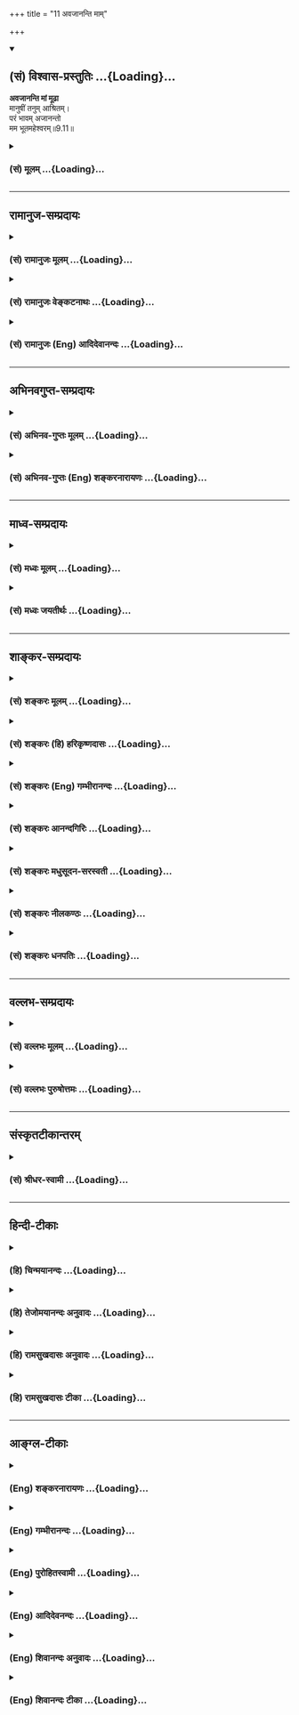 +++
title = "11 अवजानन्ति माम्"

+++
<div class="js_include" newlevelforh1="2" title="(सं) विश्वास-प्रस्तुतिः" unfilled url="/mahAbhAratam/shlokashaH/06-bhIShma-parva/03-bhagavad-gItA-parva/saMskRtam/vishvAsa-prastutiH/09_rAja-vidyA-rAja-guhy/11_avajAnanti_mAm.md">
<details open><summary><h2>(सं) विश्वास-प्रस्तुतिः ...{Loading}...</h2></summary>

**अवजानन्ति मां मूढा**  
मानुषीं तनुम् आश्रितम्।  
परं भावम् अजानन्तो  
मम भूतमहेश्वरम्॥9.11॥
</details>
</div>
<div class="js_include collapsed" newlevelforh1="3" title="(सं) मूलम्" unfilled url="/mahAbhAratam/shlokashaH/06-bhIShma-parva/03-bhagavad-gItA-parva/saMskRtam/mUlam/09_rAja-vidyA-rAja-guhy/11_avajAnanti_mAm.md">
<details><summary><h3>(सं) मूलम् ...{Loading}...</h3></summary>

अवजानन्ति मां मूढा मानुषीं तनुमाश्रितम्।  
परं भावमजानन्तो मम भूतमहेश्वरम्।।9.11।।
</details>
</div>


_________________
## रामानुज-सम्प्रदायः
<div class="js_include collapsed" newlevelforh1="3" title="(सं) रामानुजः मूलम्" unfilled url="/mahAbhAratam/shlokashaH/06-bhIShma-parva/03-bhagavad-gItA-parva/saMskRtam/rAmAnujaH/mUlam/09_rAja-vidyA-rAja-guhy/11_avajAnanti_mAm.md">
<details><summary><h3>(सं) रामानुजः मूलम् ...{Loading}...</h3></summary>

।।9.11।। एवं **मां भूतमहेश्वरं** सर्वज्ञं सत्यसंकल्पं निखिलजगदेककारणं
परमकारुणिकतया सर्वसमाश्रयणीयत्वाय **मानुषीं तनुम् आश्रितं** स्वकृतैः
पापकर्मभिः **मूढा अवजानन्ति** -- प्राकृतमनुष्यसमं
मन्यन्ते।**भूतमहेश्वरस्य** मम
अपारकारुण्यौदार्यसौशील्यवात्सल्यादिनिबन्धनं मनुष्यत्वसमाश्रयणलक्षणम् इमं
**परं भावम् अजानन्तो** मनुष्यत्वसमाश्रयणमात्रेण माम् इतरसजातीयं मत्वा
तिरस्कुर्वन्ति इत्यर्थः।

</details>
</div>
<div class="js_include collapsed" newlevelforh1="3" title="(सं) रामानुजः वेङ्कटनाथः" unfilled url="/mahAbhAratam/shlokashaH/06-bhIShma-parva/03-bhagavad-gItA-parva/saMskRtam/rAmAnujaH/venkaTanAthaH/09_rAja-vidyA-rAja-guhy/11_avajAnanti_mAm.md">
<details><summary><h3>(सं) रामानुजः वेङ्कटनाथः ...{Loading}...</h3></summary>

  
  
।।9.11।। महात्मनां विशेषं वक्तुं मूढानां स्वभाव उच्यतेअवजानन्ति इति
श्लोकद्वयेन। प्रकृतसङ्गत्यर्थमेवंशब्दः। भूतमहेश्वरम् इत्यस्य
भावविशेषणत्वायोगाव्यवहितेनापिमाम् इत्यनेनान्वयः।
भूतमहेश्वरादिशब्देनाभिप्रेतप्रदर्शनंसर्वज्ञमित्यादि। मानुषीं
मनुष्यसम्बन्धिनीम् मनुष्यसजातीयसन्निवेशवतीमित्यर्थः। यथा
हिरण्मयमृण्मयघटयोर्द्रव्यवैजात्येऽपि संस्थानसाम्यं; तद्वदत्रापि। इदं च
मत्स्यादितन्वाश्रयणस्याप्युपलक्षणम्। मौढ्यस्यापीश्वराधीनत्वेन
तद्दोषव्युदासायस्वकृतैः पापकर्मभिरित्युक्तम्। अवज्ञाकारणं
दर्शयतिप्राकृतेति। परं भावमजानन्तः इत्यनेन भ्रमहेतोर्भेदाग्रहस्य
कथनम्मानुषीं तनुमाश्रितम् इति तु सादृश्यस्य ताभ्यां
प्राकृतमनुष्यसजातीयताभ्रमः ततश्च यथाकथञ्चित्प्रतीयमानोत्कर्षापह्नवेन
निकर्षापादानरूपावज्ञा तदेतदखिलं
विशदयतिभूतमहेश्वरस्येति। मनुष्यत्वसमाश्रयणलक्षणमिति अजहत्स्वस्वभावस्य
अनितरसाधारणमेवंविधमनुष्यत्वाश्रयणमपि वस्तुतः परत्वानुप्रविष्टमिति
भावः।  
  

</details>
</div>
<div class="js_include collapsed" newlevelforh1="3" title="(सं) रामानुजः (Eng) आदिदेवानन्दः" unfilled url="/mahAbhAratam/shlokashaH/06-bhIShma-parva/03-bhagavad-gItA-parva/saMskRtam/rAmAnujaH/english/AdidevAnandaH/09_rAja-vidyA-rAja-guhy/11_avajAnanti_mAm.md">
<details><summary><h3>(सं) रामानुजः (Eng) आदिदेवानन्दः ...{Loading}...</h3></summary>

9.11 Because of their evil actions (Karmas), fools disregard Me - the great Lord of all beings, the Omniscient, whose resolves are true, who is the sole cause of the entire universe, and who has taken the human body out of great compassion so that I might become the refuge of all.
They consider Me to be a man like themselves. The meaning is that they disregard Me, not knowing My higher nature which is an abode of compassion, generosity, condescension and parental solicitude. This nature of mine is the cause of My resorting to the human shape. But without understanding this, the ignorant consider Me as of the same nature as others, because I have assumed the human form.

</details>
</div>


_________________
## अभिनवगुप्त-सम्प्रदायः
<div class="js_include collapsed" newlevelforh1="3" title="(सं) अभिनव-गुप्तः मूलम्" unfilled url="/mahAbhAratam/shlokashaH/06-bhIShma-parva/03-bhagavad-gItA-parva/saMskRtam/abhinava-guptaH/mUlam/09_rAja-vidyA-rAja-guhy/11_avajAnanti_mAm.md">
<details><summary><h3>(सं) अभिनव-गुप्तः मूलम् ...{Loading}...</h3></summary>

।।9.11।। अवजानन्तीति। सोऽहं सर्वजनान्तःशायी +++(S omits सर्व -- ;N omit --
जन -- )+++ ; सर्वस्यात्मरूपतया +++(S;K -- त्मपररू -- )+++ अवज्ञास्पदम् यत्
मानुषादिचतुर्दशविध +++(omits -- विध -- )+++ सर्गव्यतिरिक्त ईश्वरो नोपलभ्यते;
स कथमस्ति इति।

</details>
</div>
<div class="js_include collapsed" newlevelforh1="3" title="(सं) अभिनव-गुप्तः (Eng) शङ्करनारायणः" unfilled url="/mahAbhAratam/shlokashaH/06-bhIShma-parva/03-bhagavad-gItA-parva/saMskRtam/abhinava-guptaH/english/shankaranArAyaNaH/09_rAja-vidyA-rAja-guhy/11_avajAnanti_mAm.md">
<details><summary><h3>(सं) अभिनव-गुप्तः (Eng) शङ्करनारायणः ...{Loading}...</h3></summary>

9.11 Avajananti etc. I am reclining within all that is born Being the
Self of all, I become the object of disrespect. For, \[they raise the
estion\] : 'Apart from the fourteen types of creation, like man etc., no
Lord is found; hence how can He exist ;'

</details>
</div>


_________________
## माध्व-सम्प्रदायः
<div class="js_include collapsed" newlevelforh1="3" title="(सं) मध्वः मूलम्" unfilled url="/mahAbhAratam/shlokashaH/06-bhIShma-parva/03-bhagavad-gItA-parva/saMskRtam/madhvaH/mUlam/09_rAja-vidyA-rAja-guhy/11_avajAnanti_mAm.md">
<details><summary><h3>(सं) मध्वः मूलम् ...{Loading}...</h3></summary>

।।9.11।। तर्हि केचित्कथं त्वामवजानन्ति का च तेषां गतिः इत्यत आह --
अवजानन्तीत्यादिना। मानुषीं तनुं; मूढानां मानुषवत्प्रतीतां तनुं; न तु
मनुष्यरूपाम्। उक्तं च मोक्षधर्मेयत्किञ्चिदिह लोकेऽस्मिन्देहबद्धं
विशाम्पते। सर्वं पञ्चभिराविष्टं भूतैरीश्वरबुद्धिजैः। ईश्वरो हि
जगत्स्रष्टा प्रभुर्नारायणो विराट्। भूतान्तरात्मा वग्दः सगुणो निर्गुणोऽपि
च। भूतप्रलयमव्यक्तं शुश्रूषु(शुणुष्व) -- र्नृपसत्तम \[म.भा.12।347।1113\]
इति। अवतारप्रसङ्गे चैतदुक्तम्। अतो नावताराः पृथक्
शङ्क्याः। रूपाण्यनेकान्यसृजत्प्रादुर्भावभवाय सः। वाराहं नारसिंहं च वामनं
मानुषं तथा \[म.भा.12।349।37\] इति। तत्रैव प्रथमसर्गकाल
एवावताररूपविभक्त्युक्तेः। अतो न तेषां मानुषत्वादिर्विना भ्रान्तिम्। भूतं
महदीश्वरं चेति भूतमहेश्वरम्। तथा हि (सामवेदे) बाभ्रव्यशाखायाम् --
अनाद्यनन्तं परिपूर्णरूपमीशं वराणामपि देववीर्यम् इति। अस्य महतो भूतस्य
निश्श्वसितम् \[बृ.उ.2।4।10\] इति च। ब्रह्मपुरोहित ब्रह्मकायिक राजिक
महाराजिकं -- इति च मोक्षधर्मे \[म.भा.12।338नाम4043\]।

</details>
</div>
<div class="js_include collapsed" newlevelforh1="3" title="(सं) मध्वः जयतीर्थः" unfilled url="/mahAbhAratam/shlokashaH/06-bhIShma-parva/03-bhagavad-gItA-parva/saMskRtam/madhvaH/jayatIrthaH/09_rAja-vidyA-rAja-guhy/11_avajAnanti_mAm.md">
<details><summary><h3>(सं) मध्वः जयतीर्थः ...{Loading}...</h3></summary>

।।9.11।। उत्तरवाक्यस्य सङ्गत्यप्रतीतेस्तामाह -- **तर्ही**ति। यदि त्वमेव
जगतः सृष्टिस्थितिसंहाराणां कर्ता; कैश्चिदवज्ञानात् तेषां
चानर्थाभावादुक्तमसदिति शङ्काभिप्रायः। मानुषीं तनुमाश्रितं
इत्येतदन्यथाप्रतीतिनिरासाय व्याचष्टे -- **मानुषीमि**ति। भ्रान्त्यनुवाद
एवायमिति भावः। कुतो न इत्यत आह -- **उक्तं चेति**। चो हेतौ। शरीराणि हि
भौतिकानि भवन्ति। भूतानि चेश्वरस्य बुद्धिजानि; तत्कथं तानि
बध्नीत्युरित्यर्थः। अत्रैवईश्वरो हि इत्यादिनाऽन्ये हेतवोऽभिधीयन्ते।
विराट् नित्याभिव्यक्तरूपः। वरदो मोक्षप्रदः। सगुणः
स्वातन्त्र्यादिगुणवान्। भूतानि प्रलीयन्ते यस्मिंस्तदव्यक्तम्; तदभिमानिनी
देवता तस्य शुश्रूषुः। लिङ्गव्यत्ययश्छान्दसः। अस्त्वेतन्मूलरूपविषयम्;
अवतारस्य तु कृष्णस्य मानुषत्वं भवत्वित्यत आह --
**अवतारे**ति। यत्तद्ददृशिवान् ब्रह्मा रूपं हयशिरोधरम् \[म.भा.12। \] इति
ह्वयग्रीवावतारप्रसङ्गे। अस्तु हयग्रीवस्यैवम्। कृष्णस्तु मानुषशरीर एव किं
न स्यात् इति चेत्; न युक्तिसाम्यात् विशेषप्रमाणाच्चेत्याह --
**रूपाणी**ति। असृजद्व्यभजत्। प्रादुर्भावभवायोत्तरत्र। स नारायणः। मानुषं
कृष्णादिकम्। तत्रैव मोक्षधर्म एव; प्रथमसर्गकाल एव;
मानुषादिजात्युत्पत्तेः प्रागेवेत्यर्थः। उपसंहरति -- **अत** इति।
तेषामवताराणाम्। उत्तरपदविरोधश्चान्यथेति भावेन तद्व्याचष्टे --
**भूतमि**ति। भूतं सर्वदा विद्यमानमिति कालानन्त्यमाचष्टे -- महदिति
देशानन्त्यम्; ईश्वरमिति गुणानन्त्यम्। भावं याथार्थ्यमिति
व्याख्यानपेक्षया नपुंसकम्। अत्र श्रुतिं पठति, -- **तथा ही**ति। ईशं
वराणामितीश्वरम्। षष्ठ्याः परनिपातः। देवाः वीर्यं पुत्रा यस्यासौ
तथोक्तः। महतो भूतस्य इति देशकालानन्त्यमुच्यते। वराणां देवानामीशत्वे
ब्रह्मेति मोक्षधर्मवाक्यं प्रमाणं पुरोहितादिदेवनिकायास्त्वदधीना
इत्यर्थः। ब्रह्मेति द्विरुक्तिरादरार्था।

</details>
</div>


_________________
## शाङ्कर-सम्प्रदायः
<div class="js_include collapsed" newlevelforh1="3" title="(सं) शङ्करः मूलम्" unfilled url="/mahAbhAratam/shlokashaH/06-bhIShma-parva/03-bhagavad-gItA-parva/saMskRtam/shankaraH/mUlam/09_rAja-vidyA-rAja-guhy/11_avajAnanti_mAm.md">
<details><summary><h3>(सं) शङ्करः मूलम् ...{Loading}...</h3></summary>

।।9.11।। --,**अवजानन्ति** अवज्ञां परिभवं कुर्वन्ति **मां मूढाः**
अविवेकिनः **मानुषीं** मनुष्यसंबन्धिनीं **तनुं** देहम् **आश्रितम्;**
मनुष्यदेहेन व्यवहरन्तमित्येतत्; **परं** प्रकृष्टं **भावं**
परमात्मतत्त्वम् आकाशकल्पम् आकाशादपि अन्तरतमम् **अजानन्तो मम
भूतमहेश्वरं** सर्वभूतानां महान्तम् ईश्वरं स्वात्मानम्। ततश्च तस्य मम
अवज्ञानभावनेन आहताः ते वराकाः।। कथम् --,

</details>
</div>
<div class="js_include collapsed" newlevelforh1="3" title="(सं) शङ्करः (हि) हरिकृष्णदासः" unfilled url="/mahAbhAratam/shlokashaH/06-bhIShma-parva/03-bhagavad-gItA-parva/saMskRtam/shankaraH/hindI/harikRShNadAsaH/09_rAja-vidyA-rAja-guhy/11_avajAnanti_mAm.md">
<details><summary><h3>(सं) शङ्करः (हि) हरिकृष्णदासः ...{Loading}...</h3></summary>

।।9.11।। इस प्रकार मैं यद्यपि नित्यशुद्धबुद्धमुक्तस्वभाव तथा सभी
प्राणियोंका आत्मा हूँ तो भी --, मूढ़ -- अविवेकी लोग मेरे सर्व लोकोंके
महान् ईश्वररूप परमभावको अर्थात् सबका अपना आत्मारूप मैं परमात्मा सब
प्राणियोंका महान् ईश्वर हूँ एवं आकाशकी भाँति बल्कि आकाशकी अपेक्षा भी
सूक्ष्मतर भावसे व्यापक हूँ -- इस परम परमात्मतत्त्वको न जाननेके कारण मुझ
मनुष्यदेहधारी परमात्माको तुच्छ समझते हैं अर्थात् मनुष्यरूपसे लीला करते
हुए मुझ परमात्माकी अवज्ञा -- अनादर करते हैं। इसलिये मुझ परमात्माके
निरादरकी भावनासे वे पामर जीव ( व्यर्थ ) मारे हुए पड़े हैं।

</details>
</div>
<div class="js_include collapsed" newlevelforh1="3" title="(सं) शङ्करः (Eng) गम्भीरानन्दः" unfilled url="/mahAbhAratam/shlokashaH/06-bhIShma-parva/03-bhagavad-gItA-parva/saMskRtam/shankaraH/english/gambhIrAnandaH/09_rAja-vidyA-rAja-guhy/11_avajAnanti_mAm.md">
<details><summary><h3>(सं) शङ्करः (Eng) गम्भीरानन्दः ...{Loading}...</h3></summary>

9.11 Ajanatah, not knowing; mama, My; param, supreme; bhavam, nature-My
supreme Reality, which is like space, nay, which is subtler and more
pervasive than space; as bhuta-maheswaram, the Lord of all beings, the
great Lord of all beings who is their Self; mudhah, foolish people, the
non-discriminating ones; avajananti, disregard, belittle; mam, Me,
although I am by nature thus eternal, pure, intelligent, free and the
Self of all beings; and asritam, who have taken; manusim tanum, a human
body common to men, i.e৷৷. when I act with the help of a human body. As
a result of that, as a result of continously disrespecting Me, those
wretches get ruined. How;

</details>
</div>
<div class="js_include collapsed" newlevelforh1="3" title="(सं) शङ्करः आनन्दगिरिः" unfilled url="/mahAbhAratam/shlokashaH/06-bhIShma-parva/03-bhagavad-gItA-parva/saMskRtam/shankaraH/AnandagiriH/09_rAja-vidyA-rAja-guhy/11_avajAnanti_mAm.md">
<details><summary><h3>(सं) शङ्करः आनन्दगिरिः ...{Loading}...</h3></summary>

।।9.11।। सर्वाध्यक्षः सर्वभूताधिवासो नित्यमुक्तश्चेत्त्वं तर्हि किमिति
त्वामेवात्मत्वेन भेदेन वा सर्वे न भजन्ते तत्राह -- **एवमिति।**
विपर्यस्तबुद्धित्वं भगवदवज्ञायां कारणमित्याह -- **मूढा इति।** भगवतो
मनुष्यदेहसंबन्धात्तस्मिन्विपर्यासः संभवतीत्याह -- **मानुषीमिति।**
अस्मदादिवद्देहतादात्म्याभिमानं भगवतो व्यावर्तयति -- **मनुष्येति।**
भगवन्तमवजानतामविवेकमूलाज्ञानं हेतुमाह -- **परमिति।** ईश्वरावज्ञानात्किं
भवतीत्यपेक्षायां तदवज्ञानप्रतिबद्धबुद्धयः शोच्या भवन्तीत्याह --
**ततश्चेति।** भगवदवज्ञानादेव हेतोरवजानन्तस्ते जन्तवो वराकाः शोच्याः
सर्वपुरुषार्थबाह्याः स्युरिति संबन्धः। तत्र हेतुं सूचयति -- **तस्येति।**
प्रकृतस्य भगवतोऽवज्ञानमनादरणं निन्दनं वा तस्य भावनं पौनःपुन्यं
तेनाहतास्तज्जनितदुरितप्रभावात् प्रतिबद्धबुद्धय इत्यर्थः।

</details>
</div>
<div class="js_include collapsed" newlevelforh1="3" title="(सं) शङ्करः मधुसूदन-सरस्वती" unfilled url="/mahAbhAratam/shlokashaH/06-bhIShma-parva/03-bhagavad-gItA-parva/saMskRtam/shankaraH/madhusUdana-sarasvatI/09_rAja-vidyA-rAja-guhy/11_avajAnanti_mAm.md">
<details><summary><h3>(सं) शङ्करः मधुसूदन-सरस्वती ...{Loading}...</h3></summary>

।।9.11।। एवं नित्यशुद्धबुद्धमुक्तस्वभावं
सर्वजन्तूनामात्मानमानन्दघनमनन्तमपि सन्तं अवजानन्ति मां
साक्षादीश्वरोऽयमिति नाद्रियन्ते निन्दन्ति वा मूढा अविवेकिनो
जनास्तेषामवज्ञाहेतुं भ्रमं सूचयति। मानुषीं तनुमाश्रितं मनुष्यतया
प्रतीयमानां मूर्तिमात्मेच्छया भक्तानुग्रहार्थं गृहीतवन्तम्। मनुष्यतया
प्रतीयमानेन देहेन व्यवहरन्तमिति यावत्। ततश्च मनुष्योऽयमिति भ्रान्त्या
आच्छादितान्तःकरणा मम परं भावं प्रकृष्टं पारमार्थिकं तत्त्वं सर्वभूतानां
महान्तमीश्वरमजानन्तो यन्नाद्रियन्ते निन्दन्ति वा तदनुरूपमेव मूढत्वस्य।

</details>
</div>
<div class="js_include collapsed" newlevelforh1="3" title="(सं) शङ्करः नीलकण्ठः" unfilled url="/mahAbhAratam/shlokashaH/06-bhIShma-parva/03-bhagavad-gItA-parva/saMskRtam/shankaraH/nIlakaNThaH/09_rAja-vidyA-rAja-guhy/11_avajAnanti_mAm.md">
<details><summary><h3>(सं) शङ्करः नीलकण्ठः ...{Loading}...</h3></summary>

।।9.11।। एवंभूतं मां सन्तं मूढाः अवजानन्ति। यतो मानुषीं तनुमाश्रितं
मनुष्यदेहेन व्यवहरन्तम्। मम परं प्रकृष्टं भावं तत्त्वमजानन्तः भूतानां
महेश्वरं मामवजानन्तीति संबन्धः।

</details>
</div>
<div class="js_include collapsed" newlevelforh1="3" title="(सं) शङ्करः धनपतिः" unfilled url="/mahAbhAratam/shlokashaH/06-bhIShma-parva/03-bhagavad-gItA-parva/saMskRtam/shankaraH/dhanapatiH/09_rAja-vidyA-rAja-guhy/11_avajAnanti_mAm.md">
<details><summary><h3>(सं) शङ्करः धनपतिः ...{Loading}...</h3></summary>

।।9.11।। नन्वेवंभूतं शुद्धबुद्धमुक्तस्वभावं सर्वजन्ततूनामात्मानं त्वां
किमति सर्वे आत्मत्वेन भेदेन वा न प्रतिपद्यन्ते
प्रत्युतावजनन्ततीतेचेत्तत्राह -- अवजानन्तीति। एवंभूतमपि मां अवजान्ति
अवज्ञां परिभवं अपरोक्षं च तिरस्कारं निन्दां च कुर्वन्तीति यावत्।
भगवदवज्ञायां कारणमाह -- मूढा इति। विपरीतज्ञानाः। विपरीतज्ञाने
निमित्तमाह। मानुषीं तनुमाश्रितं मनुष्यसंबन्धिनं देहमाश्रितं मनुष्यदेहेन
व्यवहरन्तमितियावत्। तथाच मनुष्यवद्देहाभिमाशून्ये साधकानुग्रहार्थं
गृहीतमायामयलीलाविग्रहे मयि परब्रह्मणिदेहसंबन्धदर्शनं विपर्ययबुद्धौ
निमित्तमिति भावः। देहादिसंबन्धशून्ये परमात्मनि देहादिसंसर्गावलोकने
हेतुमाह -- परमिति। मम सर्वभूतानां ब्रह्मादिस्तम्बपर्यन्तानां
महान्तमीश्वरं परं सर्वोत्कृष्टं भावं
परमात्मतत्त्वभाकाशवत्सर्वसङ्गविवर्जितमाकाशस्यापि मूलकारणभूतं
स्वात्मस्वरुपमजानन्त इत्यर्थः। तथाच मम,वास्तवस्वरुपाज्ञानमेव तत्र
हेतुरित्याशयः।

</details>
</div>


_________________
## वल्लभ-सम्प्रदायः
<div class="js_include collapsed" newlevelforh1="3" title="(सं) वल्लभः मूलम्" unfilled url="/mahAbhAratam/shlokashaH/06-bhIShma-parva/03-bhagavad-gItA-parva/saMskRtam/vallabhaH/mUlam/09_rAja-vidyA-rAja-guhy/11_avajAnanti_mAm.md">
<details><summary><h3>(सं) वल्लभः मूलम् ...{Loading}...</h3></summary>

।।9.11।। नन्वेवंविधमहिमानं त्वां किमिति केचिन्नान्द्रियन्ते इत्यत्राह
द्वाभ्यां -- अवजानन्तीति। मां सर्वभूतनियन्तारं सर्वज्ञं सत्यसङ्कल्पं
अचिन्त्यमहिमानं योगेश्वरेश्वरं निखिलजगदेककारणं परमकारुणिकतया
सर्वेषामाश्रयणीयत्वाय मानुषीं तनुमाश्रितं मनुष्यत्वसमाश्रयणेन
इतरसमजातीयं मत्वा मूढा आसुरादयो जनास्तिरस्कुर्वन्ति इत्यर्थः। तत्र हेतुः
परं भावं अचिन्त्यमाहात्म्यस्वरूपमानन्दमात्रलक्षणं तत्त्वमजानन्त इति।
अत्र तु तनुं स्वरूपात्मिकामानन्दमात्रकरपादमुखोदरादिरूपां
मानुषाकारामाश्रितमित्येव व्याख्येयम् अन्यथा भेदः स्यात्। वस्तुतस्तत्र
देहदेहिविभाग एव नास्ति; एक एवआन्दमात्रकरपादमुखोदरादिः सर्वत्र च
स्वगतभेदविवर्जितात्मा। निर्दोषपूर्णविग्रह आत्मतन्त्रो
निश्चेतनात्मकशरीरगुणैर्विहीनः इति स्मर्यते। तथाविधाकार एव
प्राकृताकाररहित इति श्रौतानुभवश्च आवृत्तचक्षुः \[कठो.4।1\] आत्मानमैक्षत
आनन्दं ब्रह्मणो रूपं इत्यत्र सर्वं निरूपितं
श्रीमद्बिद्वन्मण्डनभाष्यकृद्भिस्तत एव सर्वमवसेयम्।

</details>
</div>
<div class="js_include collapsed" newlevelforh1="3" title="(सं) वल्लभः पुरुषोत्तमः" unfilled url="/mahAbhAratam/shlokashaH/06-bhIShma-parva/03-bhagavad-gItA-parva/saMskRtam/vallabhaH/puruShottamaH/09_rAja-vidyA-rAja-guhy/11_avajAnanti_mAm.md">
<details><summary><h3>(सं) वल्लभः पुरुषोत्तमः ...{Loading}...</h3></summary>

  
  
।।9.11।। नन्विदं स्वरूपं सर्वाधिष्ठातृ सर्वे कथं न जानन्ति इत्यत आह --
अवजानन्तीति द्वयेन। मूढा असुराः केवलमिच्छयैव सृष्टाः; मम भूतमहेश्वरं
सर्वाधिष्ठातृ सर्वाधिदैविकरूपं परं भावं पुरुषोत्तमात्मकं अजानन्तो
मानुषीं तनुं मायिनं स्वाज्ञानेन मां ज्ञात्वा अवजानन्ति
अवमन्यन्ते। अत्रायं भावः -- पुरुषोत्तमोऽयं येन स्वरूपेण वदति तदेव स्वरूपं
ब्रह्मरूपमानन्दमयम्; तमेव मानुर्षी तनुमाश्रितं जानन्ति अज्ञत्वात्।  
  

</details>
</div>


_________________
## संस्कृतटीकान्तरम्
<div class="js_include collapsed" newlevelforh1="3" title="(सं) श्रीधर-स्वामी" unfilled url="/mahAbhAratam/shlokashaH/06-bhIShma-parva/03-bhagavad-gItA-parva/saMskRtam/shrIdhara-svAmI/09_rAja-vidyA-rAja-guhy/11_avajAnanti_mAm.md">
<details><summary><h3>(सं) श्रीधर-स्वामी ...{Loading}...</h3></summary>

।।9.11।। नन्वेवंभूतं परमेश्वरं त्वां किमिति केचिन्नाद्रियन्ते तत्राह **--
अवजानन्तीति द्वाभ्याम्।** सर्वभूतमहेश्वररूपं मदीयं परं भावं
तत्त्वमजानन्तो मूढा मूर्खा मामवजानन्त्यवमन्यन्ते। अवज्ञाने हेतुः
शुद्धसत्वमयीमपि तनुं भक्तेच्छावशान्मनुष्याकारामाश्रितवन्तम्।

</details>
</div>


_________________
## हिन्दी-टीकाः
<div class="js_include collapsed" newlevelforh1="3" title="(हि) चिन्मयानन्दः" unfilled url="/mahAbhAratam/shlokashaH/06-bhIShma-parva/03-bhagavad-gItA-parva/hindI/chinmayAnandaH/09_rAja-vidyA-rAja-guhy/11_avajAnanti_mAm.md">
<details><summary><h3>(हि) चिन्मयानन्दः ...{Loading}...</h3></summary>

।।9.11।। सातवें अध्याय में ब्रह्म की परा और अपरा प्रकृति का वर्णन करते
हुए भगवान् श्रीकृष्ण ने यह घोषित किया था कि मूढ़ लोग; मेरे अव्यय और परम
भाव को नहीं जानते हैं और परमार्थत अव्यक्तस्वरूप मुझको व्यक्त मानते
हैं। इस अध्याय में स्वयं को सबकी आत्मा बताते हुए श्रीकृष्ण पुन उसी कठोर
शब्द मूढ़ का प्रयोग उन लोगों की निन्दा के लिए करते हैं; जो तत्त्व को
छोड़कर केवल रूप को ही पकड़े रहते हैं। मेरे परम स्वरूप को नहीं जानते हुए
मूढ़ लोग मुझे किसी देह विशेष में ही स्थित मानते हैं प्रतिमा को ही भगवान्
मानना या गुरु के शरीर को ही अनन्त परमात्मा समझना उसी प्रकार की त्रुटि या
विपरीत ज्ञान है; जैसे घट को ही उसमें निहित वस्तु मान लेना है। मूर्ति तो
उस इन्द्रिय अगोचर सूक्ष्म सत्य का मात्र प्रतीक है। भूखे या प्यासे होने
पर केवल दूध की बोतल से खेलने से ही ताजगी अनुभव नहीं होती वास्तव में भूखे
होने पर थाली पर चम्मच बजाने से कोई सन्तोष नहीं मिलता। प्रतीक को ही ध्येय
समझने का अर्थ है साधन को ही साध्य मानने की गलती करना। ऐसी विपरीत
धारणायें धार्मिक कट्टरता एवं असहिष्णुता को जन्म देती हैं जो लोगों में
शत्रुता और ईर्ष्या के बीज बोती हैं। इन बीजों से; समय आने पर; केवल
विपत्ति और नाश की फसल ही प्राप्त होती है यह सब कुछ विभिन्न
धर्मावलम्बियों के अपनेअपने पाषाण के देवता; काष्ठ के बने प्रतीक और पीपल
के बने भगवान् के नाम पर होता है खादी का तिरंगा कपड़ा राष्ट्रध्वज हो सकता
है; परन्तु वह स्वयं मेरी मातृभूमि नहीं है परन्तु जब ध्वजारोहण के समय मैं
अपना शीश झुकाता हूँ तो राष्ट्र के प्रति अपना सम्मान व्यक्त करता हूँ वह
ध्वज मेरे राष्ट्र की संस्कृति एवं महत्वाकांक्षाओं का पवित्र प्रतीक है। इस
सिद्धांत को ध्यान में रखकर इस श्लोक का अध्ययन करने पर वह अत्यन्त स्पष्ट
हो जाता है। भगवान् कहते हैं कि साधारण भक्तजन मुझे भूतमात्र के महेश्वर के
रूप में नहीं जानते हैं और मनुष्य शरीर धारण करने पर मेरा अनादर करते
हैं। क्यों ये मूढ़ लोग आत्मा का सम्यक् परिचय प्राप्त करने में असमर्थ होते
हैं उत्तर में कहते हैं --

</details>
</div>
<div class="js_include collapsed" newlevelforh1="3" title="(हि) तेजोमयानन्दः अनुवादः" unfilled url="/mahAbhAratam/shlokashaH/06-bhIShma-parva/03-bhagavad-gItA-parva/hindI/tejomayAnandaH/anuvAdaH/09_rAja-vidyA-rAja-guhy/11_avajAnanti_mAm.md">
<details><summary><h3>(हि) तेजोमयानन्दः अनुवादः ...{Loading}...</h3></summary>

।।9.11।। समस्त भूतों के महान् ईश्वर रूप मेरे परम भाव को नहीं जानते हुए
मूढ़ लोग मनुष्य शरीरधारी मुझ परमात्मा का अनादर करते हैं।।  
  

</details>
</div>
<div class="js_include collapsed" newlevelforh1="3" title="(हि) रामसुखदासः अनुवादः" unfilled url="/mahAbhAratam/shlokashaH/06-bhIShma-parva/03-bhagavad-gItA-parva/hindI/rAmasukhadAsaH/anuvAdaH/09_rAja-vidyA-rAja-guhy/11_avajAnanti_mAm.md">
<details><summary><h3>(हि) रामसुखदासः अनुवादः ...{Loading}...</h3></summary>

।।9.11।। मूर्खलोग मेरे सम्पूर्ण प्राणियोंके महान् ईश्वररूप परमभावको न
जानते हुए मुझे मनुष्यशरीरके आश्रित मानकर अर्थात् साधारण मनुष्य मानकर
मेरी अवज्ञा करते हैं।

</details>
</div>
<div class="js_include collapsed" newlevelforh1="3" title="(हि) रामसुखदासः टीका" unfilled url="/mahAbhAratam/shlokashaH/06-bhIShma-parva/03-bhagavad-gItA-parva/hindI/rAmasukhadAsaH/TIkA/09_rAja-vidyA-rAja-guhy/11_avajAnanti_mAm.md">
<details><summary><h3>(हि) रामसुखदासः टीका ...{Loading}...</h3></summary>

।।9.11।।***व्याख्या--*परं भावमजानन्तो मम भूतमहेश्वरम्--**जिसकी
सत्ता-स्फूर्ति पाकर प्रकृति अनन्त ब्रह्माण्डोंकी रचना करती है, चरअचर,
स्थावर-जङ्गम प्राणियोंको पैदा करती है; जो प्रकृति और उसके कार्यमात्रका
संचालक, प्रवर्तक, शासक और संरक्षक है जिसकी इच्छाके बिना वृक्षका पत्ता भी
नहीं हिलता प्राणी अपने कर्मोंके अनुसार जिनजिन लोकोंमें जाते हैं, उन-उन
लोकोंमें प्राणियोंपर शासन करने-वाले जितने देवता हैं, उनका भी जो ईश्वर
(मालिक) है और जो सबको जाननेवाला है-- ऐसा वह मेरा भूतमहेश्वररूप
सर्वोत्कृष्ट भाव (स्वरूप) है।  
  
**'परं भावम्'**कहनेका तात्पर्य है कि मेरे सर्वोत्कृष्ट प्रभावको अर्थात्
करनेमें, न करनेमें और उलट-फेर करनेमें जो सर्वथा स्वतन्त्र है; जो कर्म,
क्लेश, विपाक आदि किसी भी विकारसे कभी आबद्ध नहीं है; जो क्षरसे अतीत और
अक्षरसे भी उत्तम है तथा वेदों और शास्त्रोंमें पुरुषोत्तम नामसे प्रसिद्ध
है (गीता 15। 18) -- ऐसे मेरे परमभावको मूढ़लोग नहीं जानते, इसीसे वे
मेरेको मनुष्य-जैसा मानकर मेरी अविज्ञा करते हैं। '**मानुषी
तनुमाश्रितम्'--**भगवान्को मनुष्य मानना क्या है; जैसे साधारण मनुष्य
अपनेको शरीर, कुटुम्ब-परिवार, धन-सम्पत्ति, पद-अधिकार आदिके आश्रित मानते
हैं अर्थात् शरीर, कुटुम्ब आदिकी इज्जत-प्रतिष्ठाको अपनी इज्जतप्रतिष्ठा
मानते हैं; उन पदार्थोंके मिलनेसे अपनेको बड़ा मानते हैं; और उनके न
मिलनेसे अपनेको छोटा मानते हैं और जैसे साधारण प्राणी पहले प्रकट नहीं थे,
बीचमें प्रकट हो जाते हैं तथा अन्तमें पुनः अप्रकट हो जाते हैं (गीता 2।
28), ऐसे ही वे मेरेको साधारण मनुष्य मानते हैं। वे मेरेको मनुष्यशरीरके
परवश मानते हैं अर्थात् जैसे साधारण मनुष्य होते हैं; ऐसे ही साधारण मनुष्य
कृष्ण हैं --ऐसा मानते हैं।

</details>
</div>


_________________
## आङ्ग्ल-टीकाः
<div class="js_include collapsed" newlevelforh1="3" title="(Eng) शङ्करनारायणः" unfilled url="/mahAbhAratam/shlokashaH/06-bhIShma-parva/03-bhagavad-gItA-parva/english/shankaranArAyaNaH/09_rAja-vidyA-rAja-guhy/11_avajAnanti_mAm.md">
<details><summary><h3>(Eng) शङ्करनारायणः ...{Loading}...</h3></summary>

9.11. Being unaware of the immutable highest Absolute Supreme nature of Mine, the deluded ones disregard Me dwelling in the human body.

</details>
</div>
<div class="js_include collapsed" newlevelforh1="3" title="(Eng) गम्भीरानन्दः" unfilled url="/mahAbhAratam/shlokashaH/06-bhIShma-parva/03-bhagavad-gItA-parva/english/gambhIrAnandaH/09_rAja-vidyA-rAja-guhy/11_avajAnanti_mAm.md">
<details><summary><h3>(Eng) गम्भीरानन्दः ...{Loading}...</h3></summary>

9.11 Not knowing My supreme nature as the Lord of all beings, foolish people disregard Me who have taken a human body.

</details>
</div>
<div class="js_include collapsed" newlevelforh1="3" title="(Eng) पुरोहितस्वामी" unfilled url="/mahAbhAratam/shlokashaH/06-bhIShma-parva/03-bhagavad-gItA-parva/english/purohitasvAmI/09_rAja-vidyA-rAja-guhy/11_avajAnanti_mAm.md">
<details><summary><h3>(Eng) पुरोहितस्वामी ...{Loading}...</h3></summary>

9.11 Fools disregard Me, seeing Me clad in human form. They know not that in My higher nature I am the Lord-God of all.

</details>
</div>
<div class="js_include collapsed" newlevelforh1="3" title="(Eng) आदिदेवनन्दः" unfilled url="/mahAbhAratam/shlokashaH/06-bhIShma-parva/03-bhagavad-gItA-parva/english/AdidevanandaH/09_rAja-vidyA-rAja-guhy/11_avajAnanti_mAm.md">
<details><summary><h3>(Eng) आदिदेवनन्दः ...{Loading}...</h3></summary>

9.11 Fools disregard Me, dwelling in a human form, not knowing My higher nature, as the Supreme Lord of all beings.

</details>
</div>
<div class="js_include collapsed" newlevelforh1="3" title="(Eng) शिवानन्दः अनुवादः" unfilled url="/mahAbhAratam/shlokashaH/06-bhIShma-parva/03-bhagavad-gItA-parva/english/shivAnandaH/anuvAdaH/09_rAja-vidyA-rAja-guhy/11_avajAnanti_mAm.md">
<details><summary><h3>(Eng) शिवानन्दः अनुवादः ...{Loading}...</h3></summary>

9.11 Fools disregard Me, clad in human form, not knowing My higher Being as the great Lord of (all) beings.

</details>
</div>
<div class="js_include collapsed" newlevelforh1="3" title="(Eng) शिवानन्दः टीका" unfilled url="/mahAbhAratam/shlokashaH/06-bhIShma-parva/03-bhagavad-gItA-parva/english/shivAnandaH/TIkA/09_rAja-vidyA-rAja-guhy/11_avajAnanti_mAm.md">
<details><summary><h3>(Eng) शिवानन्दः टीका ...{Loading}...</h3></summary>

9.11 अवजानन्ति disregard; माम् Me; मूढाः fools; मानुषीम् human; तनुम्
form; आश्रितम् assumed; परम् higher; भावम् state or nature; अजानन्तः not knowing; मम My; भूतमहेश्वरम् the Great Lord of beings.Commentary Fools only find fault with My pure nature; just as a man with jaundiced eyes finds all objects to be yellow. The man who is suffering from fever finds even milk as bitter as the essence of neem. Those who wish to behold Me by means of the physical eyes cannot know Me. If anyone takes the mirage for the Ganga; can he find any water thereFools who do not have discrimination and right understanding despise Me; dwelling in the human form. I have taken this body to bless My devotees. These fools have no knowledge of My higher Being. They do not know that I am the great Lord; the Supreme SElf; the luminous; omniscient; pure; ever free;
immortal; wise; the Self of all. These fools take Me for an ordinary mortal and despise Me always. The wise know both My transcendental nature and the glory of My manifestation.I pervade; permeate and interpenetrate the universe. I am the support of this world; body; mind;
lifeforce and the senses and yet there are some miserable fools; who say that I do not exist. There is thus not a place anywhere where I am not;
and yet these people are not able to see Me. Look at the misfortune of these people. Pitiable is their lot (Cf.IV.6VII.24)

</details>
</div>
